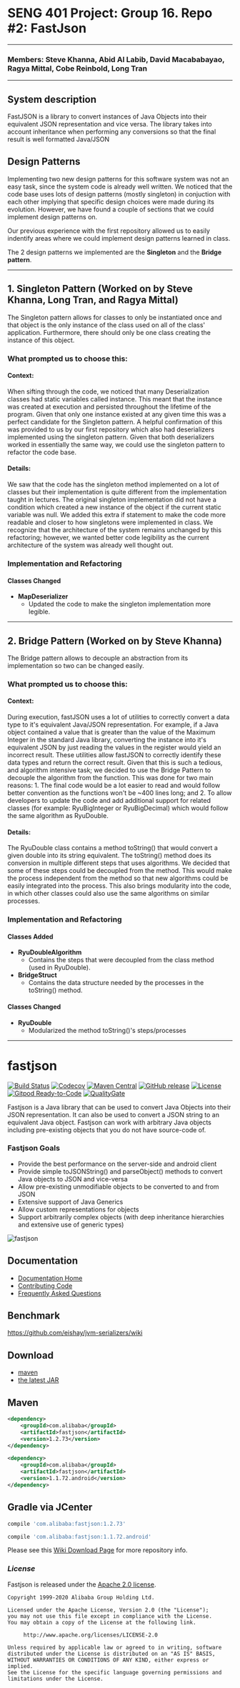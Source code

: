 # SENG 401 Project: Group 16. Repo #2: FastJson
***
### Members: Steve Khanna, Abid Al Labib, David Macababayao, Ragya Mittal, Cobe Reinbold, Long Tran
***
## System description
FastJSON is a library to convert instances of Java Objects into their equivalent JSON representation and vice versa. The library takes into account inheritance when performing any conversions so that the final result is well formatted Java/JSON

## Design Patterns
Implementing two new design patterns for this software system was not an easy task, since the system code is already well written. We noticed that the code base uses lots of design patterns (mostly singleton) in conjuction with each other implying that specific design choices were made during its evolution. However, we have found a couple of sections that we could implement design patterns on.

Our previous experience with the first repository allowed us to easily indentify areas where we could implement design patterns learned in class.

The 2 design patterns we implemented are the **Singleton** and the **Bridge pattern**.
***
## 1. Singleton Pattern (Worked on by Steve Khanna, Long Tran, and Ragya Mittal)
The Singleton pattern allows for classes to only be instantiated once and that object is the only instance of the class used on all of the class' application. Furthermore, there should only be one class creating the instance of this object.

### What prompted us to choose this:
#### Context:
When sifting through the code, we noticed that many Deserialization classes had static variables called instance. This meant that the instance was created at execution and persisted throughout the lifetime of the program. Given that only one instance existed at any given time this was a perfect candidate for the Singleton pattern. A helpful confirmation of this was provided to us by our first repository which also had deserializers implemented using the singleton pattern. Given that both deserializers worked in essentially the same way, we could use the singleton pattern to refactor the code base.

#### Details:
We saw that the code has the singleton method implemented on a lot of classes but their implementation is quite different from the implementation taught in lectures. The original singleton implementation did not have a condition which created a new instance of the object if the current static variable was null. We added this extra if statement to make the code more readable and closer to how singletons were implemented in class. We recognize that the architecture of the system remains unchanged by this refactoring; however, we wanted better code legibility as the current architecture of the system was already well thought out.

### Implementation and Refactoring

#### Classes Changed
* **MapDeserializer**
    * Updated the code to make the singleton implementation more legible.
***
## 2. Bridge Pattern (Worked on by Steve Khanna)
The Bridge pattern allows to decouple an abstraction from its implementation so two can be changed easily.

### What prompted us to choose this:
#### Context:
During execution, fastJSON uses a lot of utilities to correctly convert a data type to it's equivalent Java/JSON representation. For example, if a Java object contained a value that is greater than the value of the Maximum Integer in the standard Java library, converting the instance into it's equivalent JSON by just reading the values in the register would yield an incorrect result. These utilities allow fastJSON to correctly identify these data types and return the correct result. Given that this is such a tedious, and algorithm intensive task; we decided to use the Bridge Pattern to decouple the algorithm from the function. This was done for two main reasons: 1. The final code would be a lot easier to read and would follow better convention as the functions won't be ~400 lines long; and 2. To allow developers to update the code and add additional support for related classes (for example: RyuBigInteger or RyuBigDecimal) which would follow the same algorithm as RyuDouble.

#### Details:
The RyuDouble class contains a method toString() that would convert a given double into its string equivalent. The toString() method does its conversion in multiple different steps that uses algorithms. We decided that some of these steps could be decoupled from the method. This would make the process independent from the method so that new algorithms could be easily integrated into the process. This also brings modularity into the code, in which other classes could also use the same algorithms on similar processes.

### Implementation and Refactoring

#### Classes Added
* **RyuDoubleAlgorithm**
    * Contains the steps that were decoupled from the class method (used in RyuDouble).
* **BridgeStruct**
    * Contains the data structure needed by the processes in the toString() method.

#### Classes Changed
* **RyuDouble**
    * Modularized the method toString()'s steps/processes

***

# fastjson

[![Build Status](https://travis-ci.org/alibaba/fastjson.svg?branch=master)](https://travis-ci.org/alibaba/fastjson)
[![Codecov](https://codecov.io/gh/alibaba/fastjson/branch/master/graph/badge.svg)](https://codecov.io/gh/alibaba/fastjson/branch/master)
[![Maven Central](https://maven-badges.herokuapp.com/maven-central/com.alibaba/fastjson/badge.svg)](https://maven-badges.herokuapp.com/maven-central/com.alibaba/fastjson/)
[![GitHub release](https://img.shields.io/github/release/alibaba/fastjson.svg)](https://github.com/alibaba/fastjson/releases)
[![License](https://img.shields.io/badge/license-Apache%202-4EB1BA.svg)](https://www.apache.org/licenses/LICENSE-2.0.html)
[![Gitpod Ready-to-Code](https://img.shields.io/badge/Gitpod-Ready--to--Code-blue?logo=gitpod)](https://gitpod.io/#https://github.com/alibaba/fastjson) 
[![QualityGate](https://quality-gate.com/backend/api/timeline?branchName=master&projectName=alibaba_fastjson)](https://quality-gate.com/dashboard/branches/7816#overview)

Fastjson is a Java library that can be used to convert Java Objects into their JSON representation. It can also be used to convert a JSON string to an equivalent Java object. Fastjson can work with arbitrary Java objects including pre-existing objects that you do not have source-code of.

### Fastjson Goals
 * Provide the best performance on the server-side and android client
 * Provide simple toJSONString() and parseObject() methods to convert Java objects to JSON and vice-versa
 * Allow pre-existing unmodifiable objects to be converted to and from JSON
 * Extensive support of Java Generics
 * Allow custom representations for objects
 * Support arbitrarily complex objects (with deep inheritance hierarchies and extensive use of generic types)

![fastjson](logo.jpg "fastjson")

## Documentation

- [Documentation Home](https://github.com/alibaba/fastjson/wiki)
- [Contributing Code](https://github.com/nschaffner/fastjson/blob/master/CONTRIBUTING.md)
- [Frequently Asked Questions](https://github.com/alibaba/fastjson/wiki/%E5%B8%B8%E8%A7%81%E9%97%AE%E9%A2%98)

## Benchmark

https://github.com/eishay/jvm-serializers/wiki

## Download

- [maven][1]
- [the latest JAR][2]

[1]: https://repo1.maven.org/maven2/com/alibaba/fastjson/
[2]: https://search.maven.org/remote_content?g=com.alibaba&a=fastjson&v=LATEST

## Maven

```xml
<dependency>
    <groupId>com.alibaba</groupId>
    <artifactId>fastjson</artifactId>
    <version>1.2.73</version>
</dependency>
```

```xml
<dependency>
    <groupId>com.alibaba</groupId>
    <artifactId>fastjson</artifactId>
    <version>1.1.72.android</version>
</dependency>
```

## Gradle via JCenter

``` groovy
compile 'com.alibaba:fastjson:1.2.73'
```

``` groovy
compile 'com.alibaba:fastjson:1.1.72.android'
```

Please see this [Wiki Download Page][Wiki] for more repository info.

[Wiki]: https://github.com/alibaba/fastjson/wiki#download

### *License*

Fastjson is released under the [Apache 2.0 license](license.txt).

```
Copyright 1999-2020 Alibaba Group Holding Ltd.

Licensed under the Apache License, Version 2.0 (the "License");
you may not use this file except in compliance with the License.
You may obtain a copy of the License at the following link.

     http://www.apache.org/licenses/LICENSE-2.0

Unless required by applicable law or agreed to in writing, software
distributed under the License is distributed on an "AS IS" BASIS,
WITHOUT WARRANTIES OR CONDITIONS OF ANY KIND, either express or implied.
See the License for the specific language governing permissions and
limitations under the License.
```
